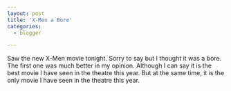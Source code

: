 ```yaml
---
layout: post
title: 'X-Men a Bore'
categories:
  - blogger

---
```


Saw the new X-Men movie tonight.  Sorry to say but I thought it was a bore.  The first one was much better in my opinion.  Although I can say it is the best movie I have seen in the theatre this year.  But at the same time, it is the only movie I have seen in the theatre this year.
